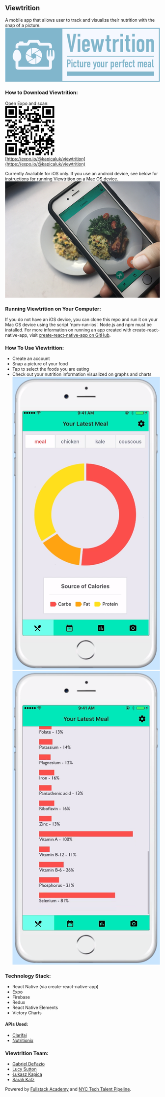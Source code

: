 ## Viewtrition
A mobile app that allows user to track and visualize their nutrition with the snap of a picture.
![qrCode](docs/logo.png) 
### How to Download Viewtrition:
Open Expo and scan:  
![qrCode](qrCode.png)  
[https://expo.io/@kapicaluk/viewtrition](https://expo.io/@kapicaluk/viewtrition)  

Currently Avaliable for iOS only. If you use an android device, see below for instructions for running Viewtrition on a Mac OS device.
![qrCode](docs/hand.png) 
### Running Viewtrition on Your Computer:
If you do not have an iOS device, you can clone this repo and run it on your Mac OS device using the script 'npm-run-ios'. Node.js and npm must be installed. For more information on running an app created with create-react-native-app, visit [create-react-native-app on GitHub](https://github.com/react-community/create-react-native-app).

### How To Use Viewtrition:
* Create an account
* Snap a picture of your food
* Tap to select the foods you are eating
* Check out your nutrition information visualized on graphs and charts
![qrCode](docs/graphs.png) 
![qrCode](docs/nutrients.png) 
### Technology Stack:
* React Native (via create-react-native-app)
* Expo
* Firebase
* Redux
* React Native Elements
* Victory Charts
#### APIs Used:
* [Clarifai](https://www.clarifai.com/)
* [Nutritionix](https://developer.nutritionix.com/)

### Viewtrition Team:
* [Gabriel DeFazio](https://github.com/gabrieldefazio)
* [Lucy Sutton](https://github.com/lucysutton91)
* [Łukasz Kapica](https://github.com/kapicaluk)
* [Sarah Katz](https://github.com/SarahLKatz)

Powered by [Fullstack Academy](https://www.fullstackacademy.com/) and [NYC Tech Talent Pipeline](http://www.techtalentpipeline.nyc/).
